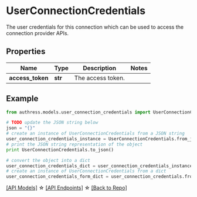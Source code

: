 # UserConnectionCredentials

The user credentials for this connection which can be used to access the connection provider APIs.

## Properties
Name | Type | Description | Notes
------------ | ------------- | ------------- | -------------
**access_token** | **str** | The access token. |

## Example

```python
from authress.models.user_connection_credentials import UserConnectionCredentials

# TODO update the JSON string below
json = "{}"
# create an instance of UserConnectionCredentials from a JSON string
user_connection_credentials_instance = UserConnectionCredentials.from_json(json)
# print the JSON string representation of the object
print UserConnectionCredentials.to_json()

# convert the object into a dict
user_connection_credentials_dict = user_connection_credentials_instance.to_dict()
# create an instance of UserConnectionCredentials from a dict
user_connection_credentials_form_dict = user_connection_credentials.from_dict(user_connection_credentials_dict)
```
[[API Models]](./README.md#documentation-for-models) ☆ [[API Endpoints]](./README.md#documentation-for-api-endpoints) ☆ [[Back to Repo]](../README.md)


